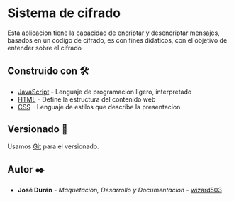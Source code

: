# Sistema de cifrado 

Esta aplicacion tiene la capacidad de encriptar y desencriptar mensajes, basados en un codigo de cifrado, es con fines didaticos, con el objetivo de entender sobre el cifrado

## Construido con 🛠️

* [JavaScript](https://developer.mozilla.org/es/docs/Web/JavaScript) - Lenguaje de programacion ligero, interpretado 
* [HTML]([https://maven.apache.org/](https://developer.mozilla.org/es/docs/Web/HTML)) - Define la estructura del contenido web
* [CSS](https://developer.mozilla.org/es/docs/Web/CSS) - Lenguaje de estilos que describe la presentacion

## Versionado 📌

Usamos [Git](https://git-scm.com/) para el versionado.

## Autor ✒️

* **José Durán** - *Maquetacion, Desarrollo y Documentacion* - [wizard503](https://github.com/wizard503)
